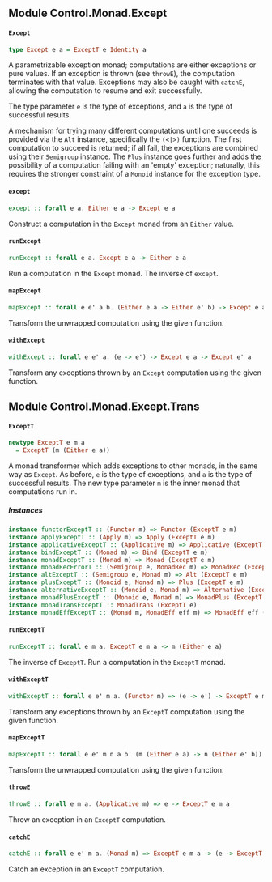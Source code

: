 ## Module Control.Monad.Except

#### `Except`

``` purescript
type Except e a = ExceptT e Identity a
```

A parametrizable exception monad; computations are either exceptions or
pure values. If an exception is thrown (see `throwE`), the computation
terminates with that value. Exceptions may also be caught with `catchE`,
allowing the computation to resume and exit successfully.

The type parameter `e` is the type of exceptions, and `a` is the type
of successful results.

A mechanism for trying many different computations until one succeeds is
provided via the `Alt` instance, specifically the `(<|>)` function.
The first computation to succeed is returned; if all fail, the exceptions
are combined using their `Semigroup` instance. The `Plus` instance goes
further and adds the possibility of a computation failing with an 'empty'
exception; naturally, this requires the stronger constraint of a `Monoid`
instance for the exception type.

#### `except`

``` purescript
except :: forall e a. Either e a -> Except e a
```

Construct a computation in the `Except` monad from an `Either` value.

#### `runExcept`

``` purescript
runExcept :: forall e a. Except e a -> Either e a
```

Run a computation in the `Except` monad. The inverse of `except`.

#### `mapExcept`

``` purescript
mapExcept :: forall e e' a b. (Either e a -> Either e' b) -> Except e a -> Except e' b
```

Transform the unwrapped computation using the given function.

#### `withExcept`

``` purescript
withExcept :: forall e e' a. (e -> e') -> Except e a -> Except e' a
```

Transform any exceptions thrown by an `Except` computation using the given function.


## Module Control.Monad.Except.Trans

#### `ExceptT`

``` purescript
newtype ExceptT e m a
  = ExceptT (m (Either e a))
```

A monad transformer which adds exceptions to other monads, in the same way
as `Except`. As before, `e` is the type of exceptions, and `a` is the type
of successful results. The new type parameter `m` is the inner monad that
computations run in.

##### Instances
``` purescript
instance functorExceptT :: (Functor m) => Functor (ExceptT e m)
instance applyExceptT :: (Apply m) => Apply (ExceptT e m)
instance applicativeExceptT :: (Applicative m) => Applicative (ExceptT e m)
instance bindExceptT :: (Monad m) => Bind (ExceptT e m)
instance monadExceptT :: (Monad m) => Monad (ExceptT e m)
instance monadRecErrorT :: (Semigroup e, MonadRec m) => MonadRec (ExceptT e m)
instance altExceptT :: (Semigroup e, Monad m) => Alt (ExceptT e m)
instance plusExceptT :: (Monoid e, Monad m) => Plus (ExceptT e m)
instance alternativeExceptT :: (Monoid e, Monad m) => Alternative (ExceptT e m)
instance monadPlusExceptT :: (Monoid e, Monad m) => MonadPlus (ExceptT e m)
instance monadTransExceptT :: MonadTrans (ExceptT e)
instance monadEffExceptT :: (Monad m, MonadEff eff m) => MonadEff eff (ExceptT e m)
```

#### `runExceptT`

``` purescript
runExceptT :: forall e m a. ExceptT e m a -> m (Either e a)
```

The inverse of `ExceptT`. Run a computation in the `ExceptT` monad.

#### `withExceptT`

``` purescript
withExceptT :: forall e e' m a. (Functor m) => (e -> e') -> ExceptT e m a -> ExceptT e' m a
```

Transform any exceptions thrown by an `ExceptT` computation using the given function.

#### `mapExceptT`

``` purescript
mapExceptT :: forall e e' m n a b. (m (Either e a) -> n (Either e' b)) -> ExceptT e m a -> ExceptT e' n b
```

Transform the unwrapped computation using the given function.

#### `throwE`

``` purescript
throwE :: forall e m a. (Applicative m) => e -> ExceptT e m a
```

Throw an exception in an `ExceptT` computation.

#### `catchE`

``` purescript
catchE :: forall e e' m a. (Monad m) => ExceptT e m a -> (e -> ExceptT e' m a) -> ExceptT e' m a
```

Catch an exception in an `ExceptT` computation.


